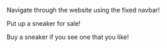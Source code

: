 Navigate through the website using the fixed navbar!

Put up a sneaker for sale!

Buy a sneaker if you see one that you like!
